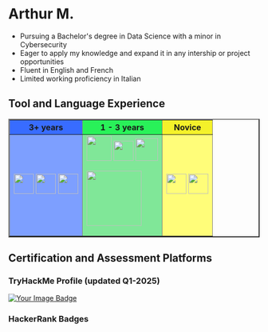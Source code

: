 <link href="style.css" rel="stylesheet"/>

# Arthur M. 
- Pursuing a Bachelor's degree in Data Science with a minor in Cybersecurity
- Eager to apply my knowledge and expand it in any intership or project opportunities
- Fluent in English and French
- Limited working proficiency in Italian

<div>

## Tool and Language Experience
<table border="2" width = "200px">
    <tr>
        <th scope="col" bgcolor="#386cff"> 3+ years </th>
        <th scope="col" bgcolor="#29f159"> 1 - 3 years </th>
        <th scope="col" bgcolor="#f4f12a"> Novice </th>
    </tr>
    
<td bgcolor="#7d9fff">
<img 
    src="https://cdn3.iconfinder.com/data/icons/logos-and-brands-adobe/512/267_Python-256.png" 
    width = 40 
/>
<img 
    src="https://cdn.jsdelivr.net/gh/devicons/devicon@latest/icons/latex/latex-original.svg" 
    width=40
/>
<img 
    src="https://cdn.jsdelivr.net/gh/devicons/devicon@latest/icons/vscode/vscode-original.svg" 
    width=40
/>

</td>

<td bgcolor="#80e798">
<img 
    src="https://cdn.jsdelivr.net/gh/devicons/devicon@latest/icons/java/java-original-wordmark.svg"
    width=50
/>
<img 
    src="https://cdn.jsdelivr.net/gh/devicons/devicon@latest/icons/html5/html5-original.svg"
    width=40
/>
<img 
    src="https://cdn.jsdelivr.net/gh/devicons/devicon@latest/icons/bash/bash-original.svg"
    width=45
/>


<img 
    src="https://camo.githubusercontent.com/22c98b835149dd1efe04f6ca271ea8e9efcb4a71520a05548c7d6c75a2bc426f/68747470733a2f2f696d672e736869656c64732e696f2f62616467652f4e65744265616e734944452d3142364143362e7376673f7374796c653d666f722d7468652d6261646765266c6f676f3d6170616368652d6e65746265616e732d696465266c6f676f436f6c6f723d7768697465"
    width=110
/>


</td>

<td bgcolor="#fffd79">
<img 
    src="https://cdn.jsdelivr.net/gh/devicons/devicon@latest/icons/ssh/ssh-original-wordmark.svg"
    width=40
/>
<img 
    src="https://cdn.jsdelivr.net/gh/devicons/devicon@latest/icons/powershell/powershell-original.svg"
    width=40
/>

</td>


</table>


## Certification and Assessment Platforms

### TryHackMe Profile (updated Q1-2025)
<a href="https://tryhackme.com/p/ArMaHat314">
    <img src="https://tryhackme-badges.s3.amazonaws.com/ArMaHat314.png" alt="Your        Image Badge" width=/>
<a/>

### HackerRank Badges